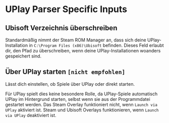 # UPlay Parser Specific Inputs

## Ubisoft Verzeichnis überschreiben
Standardmäßig nimmt der Steam ROM Manager an, dass sich deine UPlay-Installation in `C:\Program Files (x86)\Ubisoft` befinden. Dieses Feld erlaubt dir, den Pfad zu überschreiben, wenn deine UPlay-Installationen woanders gespeichert sind.

## Über UPlay starten `[nicht empfohlen]`
Lässt dich einstellen, ob Spiele über UPlay oder direkt starten.

Für UPlay spielt dies keine besondere Rolle, da UPlay-Spiele automatisch UPlay im Hintergrund starten, selbst wenn sie aus der Programmdatei gestartet werden. Das Steam Overlay funktioniert nicht, wenn `Launch via UPlay` aktiviert ist. Steam und Ubisoft Overlays funktionieren, wenn `Launch via UPlay` deaktiviert ist.
